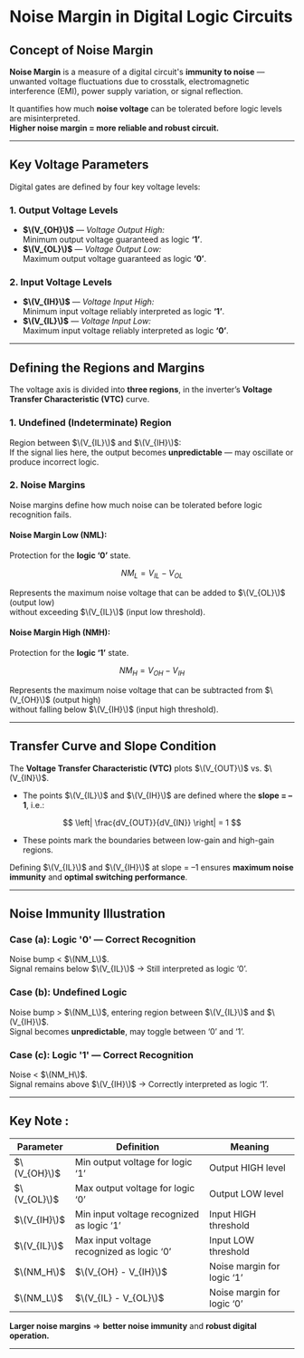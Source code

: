 
# Noise Margin in Digital Logic Circuits

##  Concept of Noise Margin

**Noise Margin** is a measure of a digital circuit's **immunity to noise** — unwanted voltage fluctuations due to crosstalk, electromagnetic interference (EMI), power supply variation, or signal reflection.

It quantifies how much **noise voltage** can be tolerated before logic levels are misinterpreted.   
**Higher noise margin = more reliable and robust circuit.**

---

## Key Voltage Parameters

Digital gates are defined by four key voltage levels:

### **1. Output Voltage Levels**
- **$\(V_{OH}\)$** — *Voltage Output High:*  
  Minimum output voltage guaranteed as logic **‘1’**.  
- **$\(V_{OL}\)$** — *Voltage Output Low:*  
  Maximum output voltage guaranteed as logic **‘0’**.  

### **2. Input Voltage Levels**
- **$\(V_{IH}\)$** — *Voltage Input High:*  
  Minimum input voltage reliably interpreted as logic **‘1’**.  
- **$\(V_{IL}\)$** — *Voltage Input Low:*  
  Maximum input voltage reliably interpreted as logic **‘0’**.  

---

##  Defining the Regions and Margins

The voltage axis is divided into **three regions**,  in the inverter’s **Voltage Transfer Characteristic (VTC)** curve.

### **1. Undefined (Indeterminate) Region**
Region between $\(V_{IL}\)$ and $\(V_{IH}\)$:  
If the signal lies here, the output becomes **unpredictable** — may oscillate or produce incorrect logic.


### **2. Noise Margins**

Noise margins define how much noise can be tolerated before logic recognition fails.

#### **Noise Margin Low (NML):**
Protection for the **logic ‘0’** state.

$$
NM_L = V_{IL} - V_{OL}
$$

Represents the maximum noise voltage that can be added to $\(V_{OL}\)$ (output low)  
without exceeding $\(V_{IL}\)$ (input low threshold).


#### **Noise Margin High (NMH):**
Protection for the **logic ‘1’** state.

$$
NM_H = V_{OH} - V_{IH}
$$

Represents the maximum noise voltage that can be subtracted from $\(V_{OH}\)$ (output high)  
without falling below $\(V_{IH}\)$ (input high threshold).

---

##  Transfer Curve and Slope Condition

The **Voltage Transfer Characteristic (VTC)** plots $\(V_{OUT}\)$ vs. $\(V_{IN}\)$.

- The points $\(V_{IL}\)$ and $\(V_{IH}\)$ are defined where the **slope = –1**, i.e.:
  
$$
\left| \frac{dV_{OUT}}{dV_{IN}} \right| = 1
$$

- These points mark the boundaries between low-gain and high-gain regions.

Defining $\(V_{IL}\)$ and $\(V_{IH}\)$ at slope = –1 ensures **maximum noise immunity** and **optimal switching performance**.

---

##  Noise Immunity Illustration

### **Case (a): Logic '0' — Correct Recognition**
Noise bump < $\(NM_L\)$.  
Signal remains below $\(V_{IL}\)$ → Still interpreted as logic ‘0’.

### **Case (b): Undefined Logic**
Noise bump > $\(NM_L\)$, entering region between $\(V_{IL}\)$ and $\(V_{IH}\)$.  
Signal becomes **unpredictable**, may toggle between ‘0’ and ‘1’.

### **Case (c): Logic '1' — Correct Recognition**
Noise < $\(NM_H\)$.  
Signal remains above $\(V_{IH}\)$ → Correctly interpreted as logic ‘1’.

---

##  Key Note : 

| Parameter | Definition | Meaning |
|------------|-------------|----------|
| $\(V_{OH}\)$ | Min output voltage for logic ‘1’ | Output HIGH level |
| $\(V_{OL}\)$ | Max output voltage for logic ‘0’ | Output LOW level |
| $\(V_{IH}\)$ | Min input voltage recognized as logic ‘1’ | Input HIGH threshold |
| $\(V_{IL}\)$ | Max input voltage recognized as logic ‘0’ | Input LOW threshold |
| $\(NM_H\)$ | $\(V_{OH} - V_{IH}\)$ | Noise margin for logic ‘1’ |
| $\(NM_L\)$ | $\(V_{IL} - V_{OL}\)$ | Noise margin for logic ‘0’ |

**Larger noise margins** ⇒ **better noise immunity** and **robust digital operation.**

---

